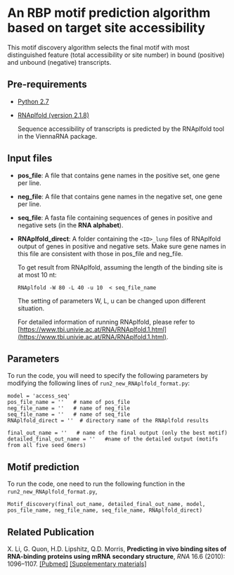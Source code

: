 # An RBP motif prediction algorithm based on target site accessibility #

This motif discovery algorithm selects the final motif with most distinguished feature (total accessibility or site number) in bound (positive) and unbound (negative) transcripts. 

## Pre-requirements ##

* [Python 2.7](https://www.python.org/downloads/)

* [RNAplfold (version 2.1.8)](https://www.tbi.univie.ac.at/RNA/index.html)

    Sequence accessibility of transcripts is predicted by the RNAplfold tool in the ViennaRNA package.

## Input files ##

* **pos_file**: A file that contains gene names in the positive set, one gene per line.

* **neg_file**: A file that contains gene names in the negative set, one gene per line.

* **seq_file**: A fasta file containing sequences of genes in positive and negative sets (in the __RNA alphabet__).

* **RNAplfold_direct**: A folder containing the `<ID>_lunp` files of RNAplfold output of genes in positive and negative sets. Make sure gene names in this file are consistent with those in pos_file and neg_file.

    To get result from RNAplfold, assuming the length of the binding site is at most 10 nt:

    ```
    RNAplfold -W 80 -L 40 -u 10  < seq_file_name
    ```

    The setting of parameters W, L, u can be changed upon different situation.

    For detailed information of running RNAplfold, please refer to [https://www.tbi.univie.ac.at/RNA/RNAplfold.1.html](https://www.tbi.univie.ac.at/RNA/RNAplfold.1.html).


## Parameters ##

To run the code, you will need to specify the following parameters by modifying the following lines of `run2_new_RNAplfold_format.py`:

```
model = 'access_seq'
pos_file_name = ''   # name of pos_file
neg_file_name = ''   # name of neg_file 
seq_file_name = ''   # name of seq_file
RNAplfold_direct = ''  # directory name of the RNAplfold results

final_out_name = ''   # name of the final output (only the best motif)
detailed_final_out_name = ''   #name of the detailed output (motifs from all five seed 6mers)
```

## Motif prediction ##

To run the code, one need to run the following function in the `run2_new_RNAplfold_format.py`, 

```
Motif_discovery(final_out_name, detailed_final_out_name, model, pos_file_name, neg_file_name, seq_file_name, RNAplfold_direct)   
```

## Related Publication ##

X. Li, G. Quon, H.D. Lipshitz, Q.D. Morris, **Predicting in vivo binding sites of RNA-binding proteins using mRNA secondary structure**, *RNA* 16.6 (2010): 1096–1107. [[Pubmed]](https://www.ncbi.nlm.nih.gov/pubmed/20418358) [[Supplementary materials]](http://rnajournal.cshlp.org/content/16/6/1096/suppl/DC1)

